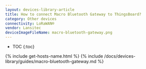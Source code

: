 ```yaml
---
layout: devices-library-article
title: How to connect Macro Bluetooth Gateway to ThingsBoard?
category: Other devices
connectivity: LoRaWAN®
vendor: Lansitec
deviceImageFileName: macro-bluetooth-gateway.png
---
```


* TOC
{:toc}

{% include get-hosts-name.html %}
{% include /docs/devices-library/guides/macro-bluetooth-gateway.md %}
